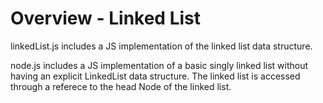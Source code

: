 # Overview - Linked List

linkedList.js includes a JS implementation of the linked list data structure. 

node.js includes a JS implementation of a basic singly linked list without having an explicit LinkedList data structure. The linked list is accessed through a referece to the head Node of the linked list. 